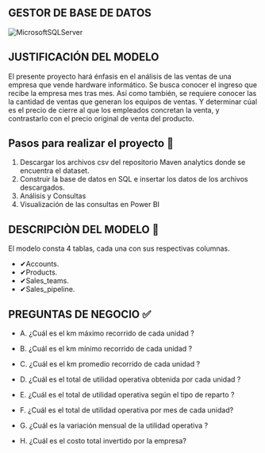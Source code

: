 ## GESTOR DE BASE DE DATOS
![MicrosoftSQLServer](https://img.shields.io/badge/Microsoft%20SQL%20Server-CC2927?style=for-the-badge&logo=microsoft%20sql%20server&logoColor=white)


## JUSTIFICACIÓN DEL MODELO
El presente proyecto hará énfasis en el análisis de las ventas de una empresa que vende hardware informático. Se busca conocer el ingreso que recibe la 
empresa mes tras mes. Así como también, se requiere conocer las la cantidad de ventas que generan los equipos de ventas. Y determinar cúal es el precio de cierre 
al que los empleados concretan la venta, y contrastarlo con el precio original de venta del producto.

## Pasos para realizar el proyecto 📝
  1. Descargar los archivos csv del repositorio Maven analytics donde se encuentra el dataset. 
  2. Construir la base de datos en SQL e insertar los datos de los archivos descargados.
  3. Análisis y Consultas
  4. Visualización de las consultas en Power BI

## DESCRIPCIÒN DEL MODELO 📝

El modelo consta 4 tablas, cada una con sus respectivas columnas.

  * ✔Accounts.
  * ✔Products.
  * ✔Sales_teams.
  * ✔Sales_pipeline.

    
## PREGUNTAS DE NEGOCIO ✅

* A. ¿Cuál es el km máximo recorrido de cada unidad ? 


* B. ¿Cuál es el km mínimo recorrido de cada unidad ?


* C. ¿Cuál es el km promedio recorrido de cada unidad ?


* D. ¿Cuál es el total de utilidad operativa obtenida por cada unidad ?


* E. ¿Cuál es el total de utilidad operativa según el tipo de reparto ?


* F. ¿Cuál es el total de utilidad operativa por mes de cada unidad? 


* G. ¿Cuál es la variación mensual de la utilidad operativa ?


* H. ¿Cuál es el costo total invertido por la empresa?
